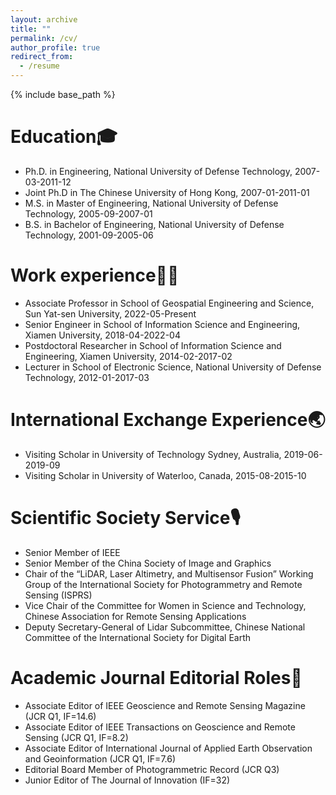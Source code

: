 ```yaml
---
layout: archive
title: ""
permalink: /cv/
author_profile: true
redirect_from:
  - /resume
---
```


{% include base_path %}

Education🎓
======
* Ph.D. in Engineering, National University of Defense Technology, 2007-03-2011-12
* Joint Ph.D in The Chinese University of Hong Kong, 2007-01-2011-01
* M.S. in Master of Engineering, National University of Defense Technology, 2005-09-2007-01
* B.S. in Bachelor of Engineering, National University of Defense Technology, 2001-09-2005-06

Work experience👩‍🏫
======
* Associate Professor in School of Geospatial Engineering and Science, Sun Yat-sen University, 2022-05-Present
* Senior Engineer in School of Information Science and Engineering, Xiamen University, 2018-04-2022-04
* Postdoctoral Researcher in School of Information Science and Engineering, Xiamen University, 2014-02-2017-02
* Lecturer in School of Electronic Science, National University of Defense Technology, 2012-01-2017-03

International Exchange Experience🌏
======
* Visiting Scholar in University of Technology Sydney, Australia, 2019-06-2019-09
* Visiting Scholar in University of Waterloo, Canada, 2015-08-2015-10

Scientific Society Service🎙️
======
* Senior Member of IEEE
* Senior Member of the China Society of Image and Graphics
* Chair of the “LiDAR, Laser Altimetry, and Multisensor Fusion” Working Group of the International Society for Photogrammetry and Remote Sensing (ISPRS)
* Vice Chair of the Committee for Women in Science and Technology, Chinese Association for Remote Sensing Applications
* Deputy Secretary-General of Lidar Subcommittee, Chinese National Committee of the International Society for Digital Earth

Academic Journal Editorial Roles👀
======
* Associate Editor of IEEE Geoscience and Remote Sensing Magazine (JCR Q1, IF=14.6)
* Associate Editor of IEEE Transactions on Geoscience and Remote Sensing (JCR Q1, IF=8.2)
* Associate Editor of International Journal of Applied Earth Observation and Geoinformation (JCR Q1, IF=7.6)
* Editorial Board Member of Photogrammetric Record (JCR Q3)
* Junior Editor of The Journal of Innovation (IF=32)
